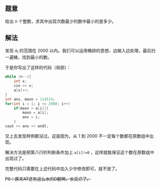 ## 题意

给出 $n$ 个整数，求其中出现次数最少的数中最小的是多少。

## 解法

发现 $a_i$ 的范围在 $2000$ 以内。我们可以运用桶排的思想，边输入边处理，最后扫一遍桶，找到最小的数。

于是你写出了这样的代码（局部）：
```cpp
while (n--){
    int x;
    cin >> x;
    a[x]++;
}
int ans, maxn = 114514;
for(int i = 1; i <= 2000; i++)
    if(maxn > a[i]){
        maxn = a[i];
        ans = i;
    }
cout << ans << endl;
```
交上去发现样例都没过。这是因为，从 $1$ 到 $2000$ 不一定每个数都在原数组中出现。

解决方法是把第八行的判断条件加上 `a[i]!=0` ，这样就能保证这个数在原数组中出现过了。

完整代码只需要在上述代码中加入少许修改即可，就不放了。

~~PS：原来AT还有这么水的D题啊，长见识了。~~